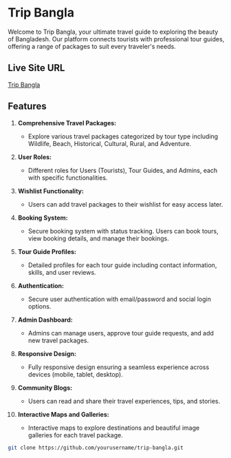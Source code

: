 # Trip Bangla

Welcome to Trip Bangla, your ultimate travel guide to exploring the beauty of Bangladesh. Our platform connects tourists with professional tour guides, offering a range of packages to suit every traveler's needs.


## Live Site URL
[Trip Bangla](https://trip-bangla.web.app/)

## Features

1. **Comprehensive Travel Packages:**
   - Explore various travel packages categorized by tour type including Wildlife, Beach, Historical, Cultural, Rural, and Adventure.

2. **User Roles:**
   - Different roles for Users (Tourists), Tour Guides, and Admins, each with specific functionalities.

3. **Wishlist Functionality:**
   - Users can add travel packages to their wishlist for easy access later.

4. **Booking System:**
   - Secure booking system with status tracking. Users can book tours, view booking details, and manage their bookings.

5. **Tour Guide Profiles:**
   - Detailed profiles for each tour guide including contact information, skills, and user reviews.

6. **Authentication:**
   - Secure user authentication with email/password and social login options.

7. **Admin Dashboard:**
   - Admins can manage users, approve tour guide requests, and add new travel packages.

8. **Responsive Design:**
   - Fully responsive design ensuring a seamless experience across devices (mobile, tablet, desktop).

9. **Community Blogs:**
   - Users can read and share their travel experiences, tips, and stories.

10. **Interactive Maps and Galleries:**
    - Interactive maps to explore destinations and beautiful image galleries for each travel package.

   ```bash
   git clone https://github.com/yourusername/trip-bangla.git
